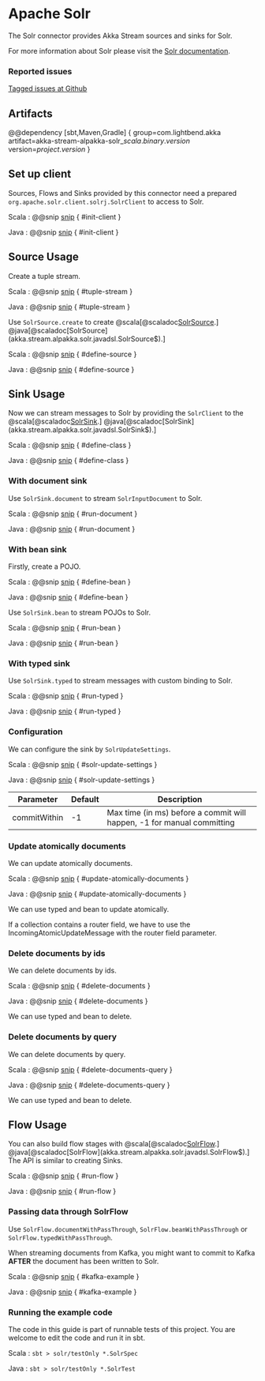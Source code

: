 # Apache Solr

The Solr connector provides Akka Stream sources and sinks for Solr.

For more information about Solr please visit the [Solr documentation](http://lucene.apache.org/solr/resources.html).

### Reported issues

[Tagged issues at Github](https://github.com/akka/alpakka/labels/p%3Asolr)

## Artifacts

@@dependency [sbt,Maven,Gradle] {
  group=com.lightbend.akka
  artifact=akka-stream-alpakka-solr_$scala.binary.version$
  version=$project.version$
}

## Set up client

Sources, Flows and Sinks provided by this connector need a prepared `org.apache.solr.client.solrj.SolrClient` to
access to Solr.


Scala
: @@snip [snip](/solr/src/test/scala/akka/stream/alpakka/solr/SolrSpec.scala) { #init-client }

Java
: @@snip [snip](/solr/src/test/java/akka/stream/alpakka/solr/SolrTest.java) { #init-client }


## Source Usage

Create a tuple stream.

Scala
: @@snip [snip](/solr/src/test/scala/akka/stream/alpakka/solr/SolrSpec.scala) { #tuple-stream }

Java
: @@snip [snip](/solr/src/test/java/akka/stream/alpakka/solr/SolrTest.java) { #tuple-stream }


Use `SolrSource.create` to create 
@scala[@scaladoc[SolrSource](akka.stream.alpakka.solr.scaladsl.SolrSource$).]
@java[@scaladoc[SolrSource](akka.stream.alpakka.solr.javadsl.SolrSource$).]


Scala
: @@snip [snip](/solr/src/test/scala/akka/stream/alpakka/solr/SolrSpec.scala) { #define-source }

Java
: @@snip [snip](/solr/src/test/java/akka/stream/alpakka/solr/SolrTest.java) { #define-source }

## Sink Usage

Now we can stream messages to Solr by providing the `SolrClient` to the
@scala[@scaladoc[SolrSink](akka.stream.alpakka.solr.scaladsl.SolrSink$).]
@java[@scaladoc[SolrSink](akka.stream.alpakka.solr.javadsl.SolrSink$).]


Scala
: @@snip [snip](/solr/src/test/scala/akka/stream/alpakka/solr/SolrSpec.scala) { #define-class }

Java
: @@snip [snip](/solr/src/test/java/akka/stream/alpakka/solr/SolrTest.java) { #define-class }

### With document sink

Use `SolrSink.document` to stream `SolrInputDocument` to Solr.


Scala
: @@snip [snip](/solr/src/test/scala/akka/stream/alpakka/solr/SolrSpec.scala) { #run-document }

Java
: @@snip [snip](/solr/src/test/java/akka/stream/alpakka/solr/SolrTest.java) { #run-document }

### With bean sink

Firstly, create a POJO.

Scala
: @@snip [snip](/solr/src/test/scala/akka/stream/alpakka/solr/SolrSpec.scala) { #define-bean }

Java
: @@snip [snip](/solr/src/test/java/akka/stream/alpakka/solr/SolrTest.java) { #define-bean }

Use `SolrSink.bean` to stream POJOs to Solr.


Scala
: @@snip [snip](/solr/src/test/scala/akka/stream/alpakka/solr/SolrSpec.scala) { #run-bean }

Java
: @@snip [snip](/solr/src/test/java/akka/stream/alpakka/solr/SolrTest.java) { #run-bean }

### With typed sink

Use `SolrSink.typed` to stream messages with custom binding to Solr.


Scala
: @@snip [snip](/solr/src/test/scala/akka/stream/alpakka/solr/SolrSpec.scala) { #run-typed }

Java
: @@snip [snip](/solr/src/test/java/akka/stream/alpakka/solr/SolrTest.java) { #run-typed }

### Configuration

We can configure the sink by `SolrUpdateSettings`.


Scala
: @@snip [snip](/solr/src/test/scala/akka/stream/alpakka/solr/SolrSpec.scala) { #solr-update-settings }

Java
: @@snip [snip](/solr/src/test/java/akka/stream/alpakka/solr/SolrTest.java) { #solr-update-settings }


| Parameter           | Default | Description                                                                                            |
| ------------------- | ------- | ------------------------------------------------------------------------------------------------------ | 
| commitWithin        | -1      | Max time (in ms) before a commit will happen, -1 for manual committing |

### Update atomically documents

We can update atomically documents.

Scala
: @@snip [snip](/solr/src/test/scala/akka/stream/alpakka/solr/SolrSpec.scala) { #update-atomically-documents }

Java
: @@snip [snip](/solr/src/test/java/akka/stream/alpakka/solr/SolrTest.java) { #update-atomically-documents }

We can use typed and bean to update atomically.

If a collection contains a router field, we have to use the IncomingAtomicUpdateMessage with the router field parameter.

### Delete documents by ids

We can delete documents by ids.

Scala
: @@snip [snip](/solr/src/test/scala/akka/stream/alpakka/solr/SolrSpec.scala) { #delete-documents }

Java
: @@snip [snip](/solr/src/test/java/akka/stream/alpakka/solr/SolrTest.java) { #delete-documents }

We can use typed and bean to delete.

### Delete documents by query

We can delete documents by query.

Scala
: @@snip [snip](/solr/src/test/scala/akka/stream/alpakka/solr/SolrSpec.scala) { #delete-documents-query }

Java
: @@snip [snip](/solr/src/test/java/akka/stream/alpakka/solr/SolrTest.java) { #delete-documents-query }

We can use typed and bean to delete.



## Flow Usage

You can also build flow stages with
@scala[@scaladoc[SolrFlow](akka.stream.alpakka.solr.scaladsl.SolrFlow$).]
@java[@scaladoc[SolrFlow](akka.stream.alpakka.solr.javadsl.SolrFlow$).]
The API is similar to creating Sinks.

Scala
: @@snip [snip](/solr/src/test/scala/akka/stream/alpakka/solr/SolrSpec.scala) { #run-flow }

Java
: @@snip [snip](/solr/src/test/java/akka/stream/alpakka/solr/SolrTest.java) { #run-flow }

### Passing data through SolrFlow

Use `SolrFlow.documentWithPassThrough`, `SolrFlow.beanWithPassThrough` or `SolrFlow.typedWithPassThrough`.

When streaming documents from Kafka, you might want to commit to Kafka **AFTER** the document has been written to Solr.

Scala
: @@snip [snip](/solr/src/test/scala/akka/stream/alpakka/solr/SolrSpec.scala) { #kafka-example }

Java
: @@snip [snip](/solr/src/test/java/akka/stream/alpakka/solr/SolrTest.java) { #kafka-example }


### Running the example code

The code in this guide is part of runnable tests of this project. You are welcome to edit the code and run it in sbt.

Scala
:   ```
    sbt
    > solr/testOnly *.SolrSpec
    ```

Java
:   ```
    sbt
    > solr/testOnly *.SolrTest
    ```
